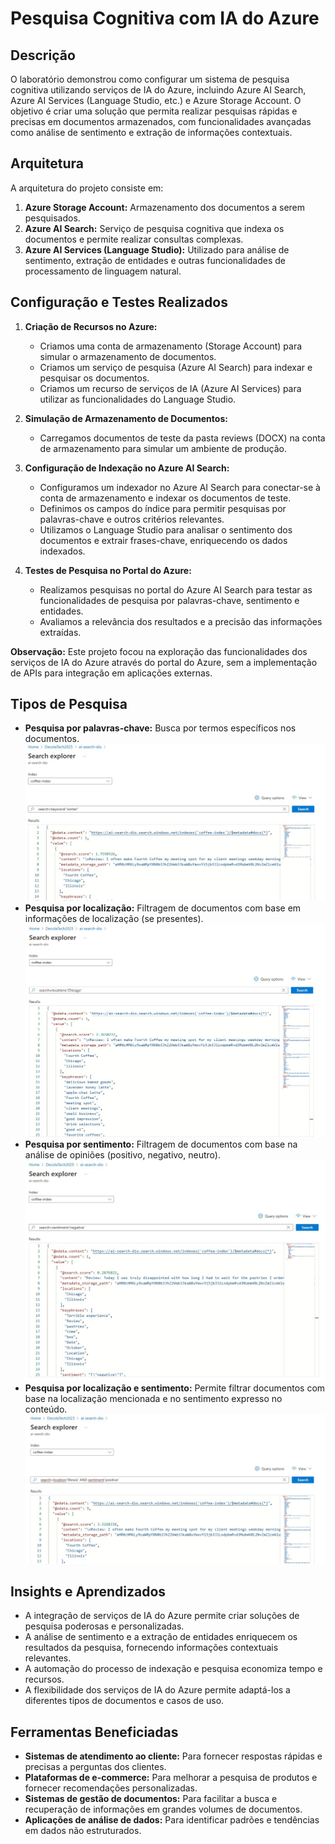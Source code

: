 # Pesquisa Cognitiva com IA do Azure

## Descrição

O laboratório demonstrou como configurar um sistema de pesquisa cognitiva utilizando serviços de IA do Azure, incluindo Azure AI Search, Azure AI Services (Language Studio, etc.) e Azure Storage Account. O objetivo é criar uma solução que permita realizar pesquisas rápidas e precisas em documentos armazenados, com funcionalidades avançadas como análise de sentimento e extração de informações contextuais.


## Arquitetura

A arquitetura do projeto consiste em:

1.  **Azure Storage Account:** Armazenamento dos documentos a serem pesquisados.
2.  **Azure AI Search:** Serviço de pesquisa cognitiva que indexa os documentos e permite realizar consultas complexas.
3.  **Azure AI Services (Language Studio):** Utilizado para análise de sentimento, extração de entidades e outras funcionalidades de processamento de linguagem natural.


## Configuração e Testes Realizados


1.  **Criação de Recursos no Azure:**
    * Criamos uma conta de armazenamento (Storage Account) para simular o armazenamento de documentos.
    * Criamos um serviço de pesquisa (Azure AI Search) para indexar e pesquisar os documentos.
    * Criamos um recurso de serviços de IA (Azure AI Services) para utilizar as funcionalidades do Language Studio.

2.  **Simulação de Armazenamento de Documentos:**
    * Carregamos documentos de teste da pasta reviews (DOCX) na conta de armazenamento para simular um ambiente de produção.

3.  **Configuração de Indexação no Azure AI Search:**
    * Configuramos um indexador no Azure AI Search para conectar-se à conta de armazenamento e indexar os documentos de teste.
    * Definimos os campos do índice para permitir pesquisas por palavras-chave e outros critérios relevantes.
    * Utilizamos o Language Studio para analisar o sentimento dos documentos e extrair frases-chave, enriquecendo os dados indexados.

4.  **Testes de Pesquisa no Portal do Azure:**
    * Realizamos pesquisas no portal do Azure AI Search para testar as funcionalidades de pesquisa por palavras-chave, sentimento e entidades.
    * Avaliamos a relevância dos resultados e a precisão das informações extraídas.

**Observação:** Este projeto focou na exploração das funcionalidades dos serviços de IA do Azure através do portal do Azure, sem a implementação de APIs para integração em aplicações externas.


## Tipos de Pesquisa

* **Pesquisa por palavras-chave:** Busca por termos específicos nos documentos.
    ![Pesquisa por palavras-chave](outputs/04.jpg)
    <br>
* **Pesquisa por localização:** Filtragem de documentos com base em informações de localização (se presentes). 
    ![Pesquisa por localização](outputs/02.jpg)
    <br>
* **Pesquisa por sentimento:** Filtragem de documentos com base na análise de opiniões (positivo, negativo, neutro). 
    ![Pesquisa por sentimento](outputs/03.jpg)
    <br>
* **Pesquisa por localização e sentimento:** Permite filtrar documentos com base na localização mencionada e no sentimento expresso no conteúdo.
    ![Pesquisa por localização e sentimento](outputs/01.jpg)

## Insights e Aprendizados

* A integração de serviços de IA do Azure permite criar soluções de pesquisa poderosas e personalizadas.
* A análise de sentimento e a extração de entidades enriquecem os resultados da pesquisa, fornecendo informações contextuais relevantes.
* A automação do processo de indexação e pesquisa economiza tempo e recursos.
* A flexibilidade dos serviços de IA do Azure permite adaptá-los a diferentes tipos de documentos e casos de uso.

## Ferramentas Beneficiadas

* **Sistemas de atendimento ao cliente:** Para fornecer respostas rápidas e precisas a perguntas dos clientes.
* **Plataformas de e-commerce:** Para melhorar a pesquisa de produtos e fornecer recomendações personalizadas.
* **Sistemas de gestão de documentos:** Para facilitar a busca e recuperação de informações em grandes volumes de documentos.
* **Aplicações de análise de dados:** Para identificar padrões e tendências em dados não estruturados.

